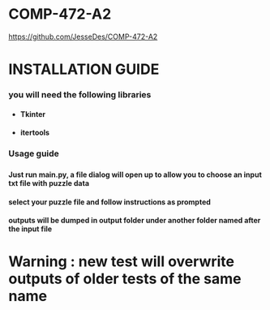 # COMP-472-A2
https://github.com/JesseDes/COMP-472-A2

<h1>INSTALLATION GUIDE</h1>
<h3> you will need the following libraries </h3>
<ul>
  <h4><li>Tkinter </li></h4>
   <h4><li>itertools </li></h4>
</ul>
        
<h3> Usage guide <h3>
  <h4> Just run main.py, a file dialog will open up to allow you to choose an input txt file with puzzle data</h4>
  <h4> select your puzzle file and follow instructions as prompted </h4>
  <h4> outputs will be dumped in output folder under another folder named after the input file </h4>
  
<h1> Warning : new test will overwrite outputs of older tests of the same name </h1>
  
